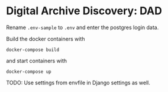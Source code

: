 # Digital Archive Discovery: DAD

Rename ```.env-sample``` to ```.env``` and enter the postgres login data. 

Build the docker containers with

```
docker-compose build
```

and start containers with 

```
docker-compose up
```

TODO: Use settings from envfile in Django settings as well. 
